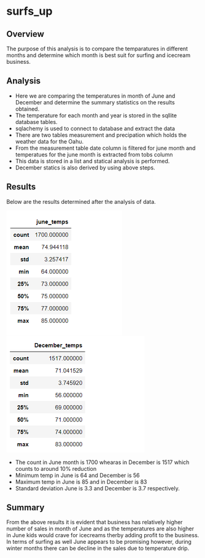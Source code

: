 # surfs_up

## Overview

The purpose of this analysis is to compare the temparatures in different months and determine which month is best suit for surfing and icecream business.

## Analysis

- Here we are comparing the temperatures in month of June and December and determine the summary statistics on  the results obtained.
- The temperature for each month and year is stored in the sqllite database tables.
- sqlachemy is used to connect to database and extract the data
- There are two tables measurement and precipation which holds the weather data for the Oahu.
- From the measurement table date column is filtered for june month and temperatues for the june month is extracted from tobs column
- This data is stored in a list and statical analysis is performed.
- December statics is also derived by using above steps.

## Results

Below are the results determined after the analysis of data.

![June_statistics](Resources/June_statistics.png)               ![December_statistics](Resources/December_statistics.png)

- The count in June month is 1700 whearas in December is 1517 which counts to around 10% reduction
- Minimum temp in June is 64 and December is 56
- Maximum temp in June is 85 and in December is 83 
- Standard deviation June is 3.3 and December is 3.7  respectively.

## Summary

From the above results it is evident that business has relatively higher number of sales in month of June and as the temperatures are also higher in June kids would crave for icecreams therby adding profit to the business.
In terms of surfing as well June appears to be promising however, during winter months there can be decline in the sales due to temperature drip. 

